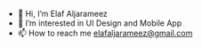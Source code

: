 - 👋 Hi, I’m Elaf Aljarameez
- 👀 I’m interested in UI Design and Mobile App
- 📫 How to reach me elafaljarameez@gmail.com


<!---
EllafCS/EllafCS is a ✨ special ✨ repository because its `README.md` (this file) appears on your GitHub profile.
You can click the Preview link to take a look at your changes.
--->
